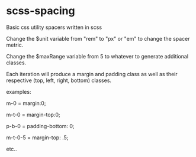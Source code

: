 # scss-spacing
Basic css utility spacers written in scss

Change the $unit variable from "rem" to "px" or "em" to change the spacer metric.

Change the $maxRange variable from 5 to whatever to generate additional classes.

Each iteration will produce a margin and padding class as well as their respective (top, left, right, bottom) classes.

examples: 

m-0 = margin:0;

m-t-0 = margin-top:0;

p-b-0 = padding-bottom: 0;

m-t-0-5 = margin-top: .5;

etc..